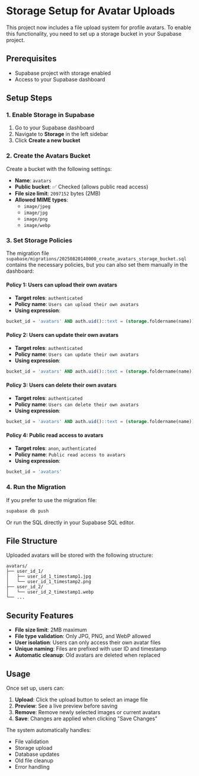# Storage Setup for Avatar Uploads

This project now includes a file upload system for profile avatars. To enable this functionality, you need to set up a storage bucket in your Supabase project.

## Prerequisites

- Supabase project with storage enabled
- Access to your Supabase dashboard

## Setup Steps

### 1. Enable Storage in Supabase

1. Go to your Supabase dashboard
2. Navigate to **Storage** in the left sidebar
3. Click **Create a new bucket**

### 2. Create the Avatars Bucket

Create a bucket with the following settings:

- **Name**: `avatars`
- **Public bucket**: ✅ Checked (allows public read access)
- **File size limit**: `2097152` bytes (2MB)
- **Allowed MIME types**: 
  - `image/jpeg`
  - `image/jpg` 
  - `image/png`
  - `image/webp`

### 3. Set Storage Policies

The migration file `supabase/migrations/20250820140000_create_avatars_storage_bucket.sql` contains the necessary policies, but you can also set them manually in the dashboard:

#### Policy 1: Users can upload their own avatars
- **Target roles**: `authenticated`
- **Policy name**: `Users can upload their own avatars`
- **Using expression**: 
```sql
bucket_id = 'avatars' AND auth.uid()::text = (storage.foldername(name))[1]
```

#### Policy 2: Users can update their own avatars
- **Target roles**: `authenticated`
- **Policy name**: `Users can update their own avatars`
- **Using expression**: 
```sql
bucket_id = 'avatars' AND auth.uid()::text = (storage.foldername(name))[1]
```

#### Policy 3: Users can delete their own avatars
- **Target roles**: `authenticated`
- **Policy name**: `Users can delete their own avatars`
- **Using expression**: 
```sql
bucket_id = 'avatars' AND auth.uid()::text = (storage.foldername(name))[1]
```

#### Policy 4: Public read access to avatars
- **Target roles**: `anon`, `authenticated`
- **Policy name**: `Public read access to avatars`
- **Using expression**: 
```sql
bucket_id = 'avatars'
```

### 4. Run the Migration

If you prefer to use the migration file:

```bash
supabase db push
```

Or run the SQL directly in your Supabase SQL editor.

## File Structure

Uploaded avatars will be stored with the following structure:
```
avatars/
├── user_id_1/
│   ├── user_id_1_timestamp1.jpg
│   └── user_id_1_timestamp2.png
├── user_id_2/
│   └── user_id_2_timestamp1.webp
└── ...
```

## Security Features

- **File size limit**: 2MB maximum
- **File type validation**: Only JPG, PNG, and WebP allowed
- **User isolation**: Users can only access their own avatar files
- **Unique naming**: Files are prefixed with user ID and timestamp
- **Automatic cleanup**: Old avatars are deleted when replaced

## Usage

Once set up, users can:

1. **Upload**: Click the upload button to select an image file
2. **Preview**: See a live preview before saving
3. **Remove**: Remove newly selected images or current avatars
4. **Save**: Changes are applied when clicking "Save Changes"

The system automatically handles:
- File validation
- Storage upload
- Database updates
- Old file cleanup
- Error handling
